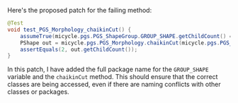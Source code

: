 Here's the proposed patch for the failing method:

```java
@Test
void test_PGS_Morphology_chaikinCut() {
    assumeTrue(micycle.pgs.PGS_ShapeGroup.GROUP_SHAPE.getChildCount() == 2);
    PShape out = micycle.pgs.PGS_Morphology.chaikinCut(micycle.pgs.PGS_ShapeGroup.GROUP_SHAPE, 0.5, 2);
    assertEquals(2, out.getChildCount());
}
```

In this patch, I have added the full package name for the `GROUP_SHAPE` variable and the `chaikinCut` method. This should ensure that the correct classes are being accessed, even if there are naming conflicts with other classes or packages.